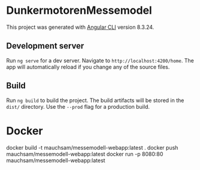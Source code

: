 # DunkermotorenMessemodel

This project was generated with [Angular CLI](https://github.com/angular/angular-cli) version 8.3.24.

## Development server

Run `ng serve` for a dev server. Navigate to `http://localhost:4200/home`. The app will automatically reload if you change any of the source files.

## Build

Run `ng build` to build the project. The build artifacts will be stored in the `dist/` directory. Use the `--prod` flag for a production build.

# Docker
docker build -t mauchsam/messemodell-webapp:latest .
docker push mauchsam/messemodell-webapp:latest
docker run -p 8080:80 mauchsam/messemodell-webapp:latest
